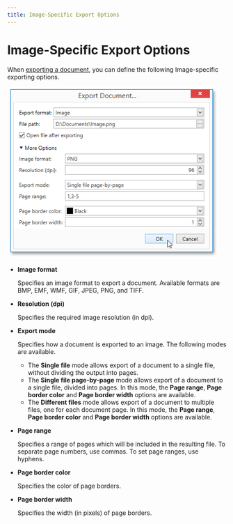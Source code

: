 ```yaml
---
title: Image-Specific Export Options
---
```

# Image-Specific Export Options
When [exporting a document](../../../../../interface-elements-for-desktop/articles/print-preview/print-preview-for-wpf/exporting/exporting.md), you can define the following Image-specific exporting options.

![EUD_WpfPrintPreview_ImageExportOptions](../../../../images/Img124166.png)
* **Image format**
	
	Specifies an image format to export a document. Available formats are BMP, EMF, WMF, GIF, JPEG, PNG, and TIFF.
* **Resolution (dpi)**
	
	Specifies the required image resolution (in dpi).
* **Export mode**
	
	Specifies how a document is exported to an image. The following modes are available.
	* The **Single file** mode allows export of a document to a single file, without dividing the output into pages.
	* The **Single file page-by-page** mode allows export of a document to a single file, divided into pages. In this mode, the **Page range**, **Page border color** and **Page border width** options are available.
	* The **Different files** mode allows export of a document to multiple files, one for each document page. In this mode, the **Page range**, **Page border color** and **Page border width** options are available.
* **Page range**
	
	Specifies a range of pages which will be included in the resulting file. To separate page numbers, use commas. To set page ranges, use hyphens.
* **Page border color**
	
	Specifies the color of page borders.
* **Page border width**
	
	Specifies the width (in pixels) of page borders.